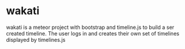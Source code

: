 # wakati
wakati is a meteor project with bootstrap and timeline.js to build a ser created timeline.
The user logs in and creates their own set of timelines displayed by timelines.js
